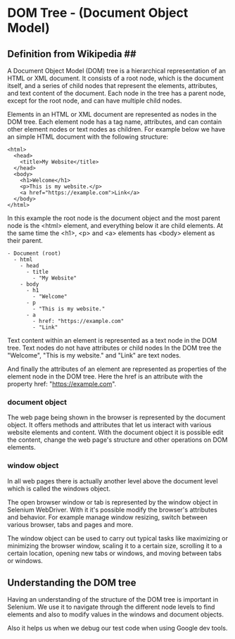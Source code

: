 # DOM Tree - (Document Object Model) #

## Definition from Wikipedia ##

A Document Object Model (DOM) tree is a hierarchical representation of an HTML or XML document. It consists of a root node, which is the document itself, and a series of child nodes that represent the elements, attributes, and text content of the document. Each node in the tree has a parent node, except for the root node, and can have multiple child nodes.

Elements in an HTML or XML document are represented as nodes in the DOM tree. Each element node has a tag name, attributes, and can contain other element nodes or text nodes as children. For example below we have an simple HTML document with the following structure:

    <html>
      <head>
        <title>My Website</title>
      </head>
      <body>
        <h1>Welcome</h1>
        <p>This is my website.</p>
        <a href="https://example.com">Link</a>
      </body>
    </html>


In this example the root node is the document object and the most parent node is the \<html> element, and everything below it are child elements. At the same time the \<h1>, \<p> and \<a> elements has \<body> element as their parent.

    - Document (root)
      - html
        - head
          - title
            - "My Website"
        - body
          - h1
            - "Welcome"
          - p
            - "This is my website."
          - a
            - href: "https://example.com"
            - "Link"

Text content within an element is represented as a text node in the DOM tree. Text nodes do not have attributes or child nodes
In the DOM tree the "Welcome", "This is my website." and "Link" are text nodes.

And finally the attributes of an element are represented as properties of the element node in the DOM tree. Here the href is an attribute with the property href: "https://example.com".

### document object ###
The web page being shown in the browser is represented by the document object. It offers methods and attributes that let us interact with various website elements and content. With the document object it is possible edit the content, change the web page's structure and other operations on DOM elements.

### window object ###
In all web pages there is actually another level above the document level which is called the windows object.

The open browser window or tab is represented by the window object in Selenium WebDriver. With it it's possible modify the browser's attributes and behavior. For example manage window resizing, switch between various browser, tabs and pages and more.

The window object can be used to carry out typical tasks like maximizing or minimizing the browser window, scaling it to a certain size, scrolling it to a certain location, opening new tabs or windows, and moving between tabs or windows.

## Understanding the DOM tree ##
Having an understanding of the structure of the DOM tree is important in Selenium. We use it to navigate through the different node levels to find elements and also to modify values in the windows and document objects. 

Also it helps us when we debug our test code when using Google dev tools.

